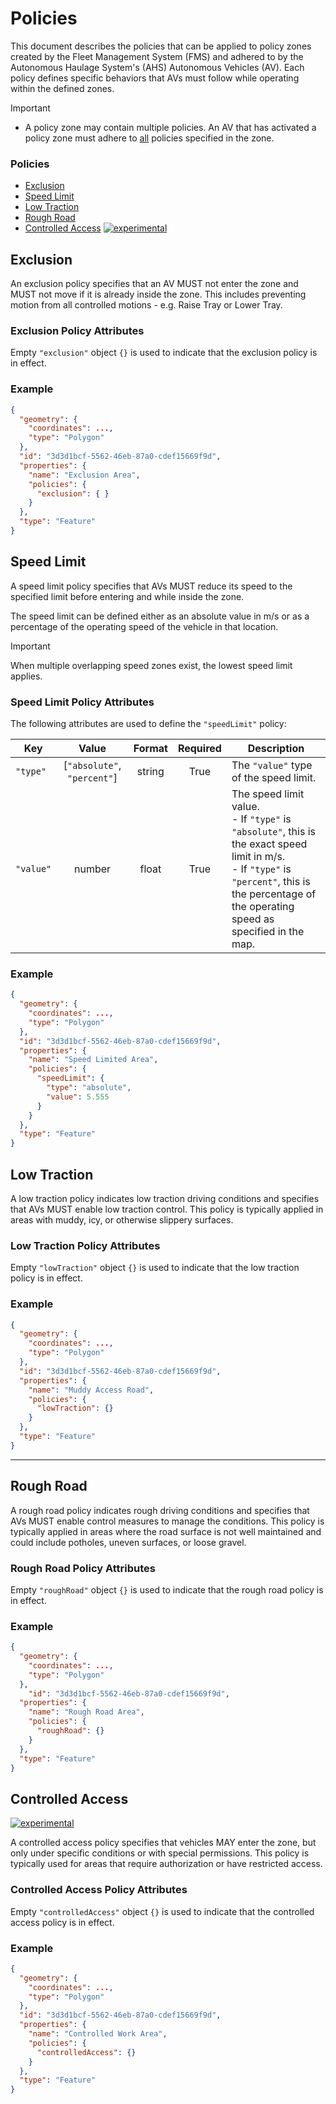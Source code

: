 # Policies

This document describes the policies that can be applied to policy zones created by the Fleet Management System (FMS) and adhered to by the Autonomous Haulage System's (AHS) Autonomous Vehicles (AV). Each policy defines specific behaviors that AVs must follow while operating within the defined zones.

> [!IMPORTANT]
> - A policy zone may contain multiple policies. An AV that has activated a policy zone must adhere to <ins>all</ins> policies specified in the zone.


### Policies
- [Exclusion](#exclusion)
- [Speed Limit](#speed-limit)
- [Low Traction](#low-traction)
- [Rough Road](#rough-road)
- [Controlled Access](#controlled-access) [![experimental](https://badges.github.io/stability-badges/dist/experimental.svg)](https://github.com/badges/stability-badges)


## Exclusion
An exclusion policy specifies that an AV MUST not enter the zone and MUST not move if it is already inside the zone. This includes preventing motion from all controlled motions - e.g. Raise Tray or Lower Tray.

### Exclusion Policy Attributes
Empty `"exclusion"` object `{}` is used to indicate that the exclusion policy is in effect.

### Example
```json
{
  "geometry": {
    "coordinates": ...,
    "type": "Polygon"
  },
  "id": "3d3d1bcf-5562-46eb-87a0-cdef15669f9d",
  "properties": {
    "name": "Exclusion Area",
    "policies": {
      "exclusion": { }
    }
  },
  "type": "Feature"
}
```

## Speed Limit
A speed limit policy specifies that AVs MUST reduce its speed to the specified limit before entering and while inside the zone.

The speed limit can be defined either as an absolute value in m/s or as a percentage of the operating speed of the vehicle in that location.

> [!IMPORTANT]
> When multiple overlapping speed zones exist, the lowest speed limit applies.

### Speed Limit Policy Attributes
The following attributes are used to define the `"speedLimit"` policy:

| Key | Value | Format | Required | Description |
| --- |:---:|:---:|:---:| --- |
| `"type"` | [`"absolute"`, `"percent"`] | string | True | The `"value"` type of the speed limit. |
| `"value"` | number | float | True | The speed limit value. <br/> - If `"type"` is `"absolute"`, this is the exact speed limit in m/s. <br/> - If `"type"` is `"percent"`, this is the percentage of the operating speed as specified in the map. |

### Example
```json
{
  "geometry": {
    "coordinates": ...,
    "type": "Polygon"
  },
  "id": "3d3d1bcf-5562-46eb-87a0-cdef15669f9d",
  "properties": {
    "name": "Speed Limited Area",
    "policies": {
      "speedLimit": {
        "type": "absolute",
        "value": 5.555
      }
    }
  },
  "type": "Feature"
}
```

## Low Traction
A low traction policy indicates low traction driving conditions and specifies that AVs MUST enable low traction control. This policy is typically applied in areas with muddy, icy, or otherwise slippery surfaces.

### Low Traction Policy Attributes
Empty `"lowTraction"` object `{}` is used to indicate that the low traction policy is in effect.

### Example
```json
{
  "geometry": {
    "coordinates": ...,
    "type": "Polygon"
  },
  "id": "3d3d1bcf-5562-46eb-87a0-cdef15669f9d",
  "properties": {
    "name": "Muddy Access Road",
    "policies": {
      "lowTraction": {}
    }
  },
  "type": "Feature"
}
```
---

## Rough Road
A rough road policy indicates rough driving conditions and specifies that AVs MUST enable control measures to manage the conditions. This policy is typically applied in areas where the road surface is not well maintained and could include potholes, uneven surfaces, or loose gravel.

### Rough Road Policy Attributes
Empty `"roughRoad"` object `{}` is used to indicate that the rough road policy is in effect.

### Example
```json
{
  "geometry": {
    "coordinates": ...,
    "type": "Polygon"
  },
	"id": "3d3d1bcf-5562-46eb-87a0-cdef15669f9d",
  "properties": {
    "name": "Rough Road Area",
    "policies": {
      "roughRoad": {}
    }
  },
  "type": "Feature"
}
```

## Controlled Access

[![experimental](https://badges.github.io/stability-badges/dist/experimental.svg)](https://github.com/badges/stability-badges)

A controlled access policy specifies that vehicles MAY enter the zone, but only under specific conditions or with special permissions. This policy is typically used for areas that require authorization or have restricted access.

### Controlled Access Policy Attributes
Empty `"controlledAccess"` object `{}` is used to indicate that the controlled access policy is in effect.

### Example
```json
{
  "geometry": {
    "coordinates": ...,
    "type": "Polygon"
  },
  "id": "3d3d1bcf-5562-46eb-87a0-cdef15669f9d",
  "properties": {
    "name": "Controlled Work Area",
    "policies": {
      "controlledAccess": {}
    }
  },
  "type": "Feature"
}
```